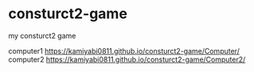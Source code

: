 # consturct2-game
 my consturct2 game


computer1
https://kamiyabi0811.github.io/consturct2-game/Computer/
computer2
https://kamiyabi0811.github.io/consturct2-game/Computer2/
